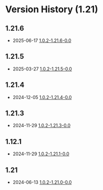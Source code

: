 # Version History (1.21)

## 1.21.6

- 2025-06-17 [1.0.2-1.21.6-0.0](1.0.2-1.21.6-0.0.md)

## 1.21.5

- 2025-03-27 [1.0.2-1.21.5-0.0](1.0.2-1.21.5-0.0.md)

## 1.21.4

- 2024-12-05 [1.0.2-1.21.4-0.0](1.0.2-1.21.4-0.0.md)

## 1.21.3

- 2024-11-29 [1.0.2-1.21.3-0.0](1.0.2-1.21.3-0.0.md)

## 1.12.1

- 2024-11-29 [1.0.2-1.21.1-0.0](1.0.2-1.21.1-0.0.md)

## 1.21

- 2024-06-13 [1.0.2-1.21.0-0.0](1.0.2-1.21.0-0.0.md)
